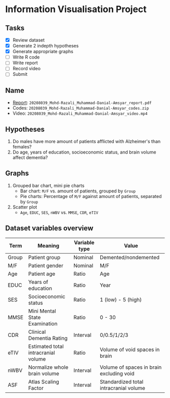 # Information Visualisation Project

## Tasks
- [x] Review dataset
- [x] Generate 2 indepth hypotheses
- [x] Generate appropriate graphs
- [ ] Write R code
- [ ] Write report
- [ ] Record video
- [ ] Submit

## Name
- [Report](https://docs.google.com/document/d/1_bCFwLMUsr4_0gIWAK7IcDgJnPzRSl2dSOpRh_5fFsM/edit?usp=sharing): `20208039_Mohd-Razali_Muhammad-Danial-Amsyar_report.pdf`
- Codes: `20208039_Mohd-Razali_Muhammad-Danial-Amsyar_codes.zip`
- Video: `20208039_Mohd-Razali_Muhammad-Danial-Amsyar_video.mp4`

## Hypotheses
1. Do males have more amount of patients afflicted with Alzheimer's than females?
2. Do age, years of education, socioeconomic status, and brain volume affect dementia?

## Graphs
1. Grouped bar chart, mini pie charts
    - Bar chart: `M/F` vs. amount of patients, grouped by `Group`
    - Pie charts: Percentage of `M/F` against amount of patients, separated by `Group`
2. Scatter plot
    - `Age`, `EDUC`, `SES`, `nWBV` vs. `MMSE`, `CDR`, `eTIV`

## Dataset variables overview
| Term | Meaning | Variable type | Value |
| --- | --- | --- | --- |
| Group | Patient group | Nominal | Demented/nondemented |
| M/F | Patient gender | Nominal | M/F |
| Age | Patient age | Ratio | Age |
| EDUC | Years of education | Ratio | Year |
| SES | Socioeconomic status | Ratio | 1 (low) - 5 (high) |
| MMSE | Mini Mental State Examination | Ratio | 0 - 30 |
| CDR | Clinical Dementia Rating | Interval | 0/0.5/1/2/3 |
| eTIV | Estimated total intracranial volume | Ratio | Volume of void spaces in brain |
| nWBV | Normalize whole brain volume | Interval | Volume of spaces in brain excluding void |
| ASF | Atlas Scaling Factor | Interval | Standardized total intracranial volume |
